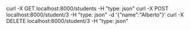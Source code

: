 curl -X GET localhost:8000/students -H "type: json"
curl -X POST localhost:8000/student/3 -H "type: json" -d '{"name":"Alberto"}'
curl -X DELETE localhost:8000/student/3 -H "type: json"
